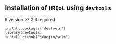 ## Installation of  `HRQoL` using `devtools`

`R` version >3.2.3 required

```
install.packages("devtools")
library(devtools)
install_github("idaejin/sclm")
```
